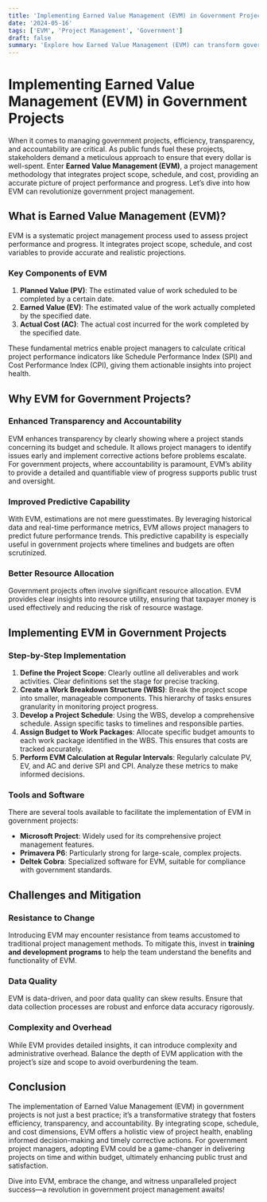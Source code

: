 ```yaml
---
title: 'Implementing Earned Value Management (EVM) in Government Projects'
date: '2024-05-16'
tags: ['EVM', 'Project Management', 'Government']
draft: false
summary: 'Explore how Earned Value Management (EVM) can transform government projects, boost efficiency, transparency, and deliver value on time and within budget.'
---
```


# Implementing Earned Value Management (EVM) in Government Projects

When it comes to managing government projects, efficiency, transparency, and accountability are critical. As public funds fuel these projects, stakeholders demand a meticulous approach to ensure that every dollar is well-spent. Enter **Earned Value Management (EVM)**, a project management methodology that integrates project scope, schedule, and cost, providing an accurate picture of project performance and progress. Let’s dive into how EVM can revolutionize government project management.

## What is Earned Value Management (EVM)?

EVM is a systematic project management process used to assess project performance and progress. It integrates project scope, schedule, and cost variables to provide accurate and realistic projections.

### Key Components of EVM

1. **Planned Value (PV)**: The estimated value of work scheduled to be completed by a certain date.
2. **Earned Value (EV)**: The estimated value of the work actually completed by the specified date.
3. **Actual Cost (AC)**: The actual cost incurred for the work completed by the specified date.

These fundamental metrics enable project managers to calculate critical project performance indicators like Schedule Performance Index (SPI) and Cost Performance Index (CPI), giving them actionable insights into project health.

## Why EVM for Government Projects?

### Enhanced Transparency and Accountability

EVM enhances transparency by clearly showing where a project stands concerning its budget and schedule. It allows project managers to identify issues early and implement corrective actions before problems escalate. For government projects, where accountability is paramount, EVM’s ability to provide a detailed and quantifiable view of progress supports public trust and oversight.

### Improved Predictive Capability

With EVM, estimations are not mere guesstimates. By leveraging historical data and real-time performance metrics, EVM allows project managers to predict future performance trends. This predictive capability is especially useful in government projects where timelines and budgets are often scrutinized.

### Better Resource Allocation

Government projects often involve significant resource allocation. EVM provides clear insights into resource utility, ensuring that taxpayer money is used effectively and reducing the risk of resource wastage.

## Implementing EVM in Government Projects

### Step-by-Step Implementation

1. **Define the Project Scope**: Clearly outline all deliverables and work activities. Clear definitions set the stage for precise tracking.
2. **Create a Work Breakdown Structure (WBS)**: Break the project scope into smaller, manageable components. This hierarchy of tasks ensures granularity in monitoring project progress.
3. **Develop a Project Schedule**: Using the WBS, develop a comprehensive schedule. Assign specific tasks to timelines and responsible parties.
4. **Assign Budget to Work Packages**: Allocate specific budget amounts to each work package identified in the WBS. This ensures that costs are tracked accurately.
5. **Perform EVM Calculation at Regular Intervals**: Regularly calculate PV, EV, and AC and derive SPI and CPI. Analyze these metrics to make informed decisions.

### Tools and Software

There are several tools available to facilitate the implementation of EVM in government projects:

- **Microsoft Project**: Widely used for its comprehensive project management features.
- **Primavera P6**: Particularly strong for large-scale, complex projects.
- **Deltek Cobra**: Specialized software for EVM, suitable for compliance with government standards.

## Challenges and Mitigation

### Resistance to Change

Introducing EVM may encounter resistance from teams accustomed to traditional project management methods. To mitigate this, invest in **training and development programs** to help the team understand the benefits and functionality of EVM.

### Data Quality

EVM is data-driven, and poor data quality can skew results. Ensure that data collection processes are robust and enforce data accuracy rigorously.

### Complexity and Overhead

While EVM provides detailed insights, it can introduce complexity and administrative overhead. Balance the depth of EVM application with the project’s size and scope to avoid overburdening the team.

## Conclusion

The implementation of Earned Value Management (EVM) in government projects is not just a best practice; it’s a transformative strategy that fosters efficiency, transparency, and accountability. By integrating scope, schedule, and cost dimensions, EVM offers a holistic view of project health, enabling informed decision-making and timely corrective actions. For government project managers, adopting EVM could be a game-changer in delivering projects on time and within budget, ultimately enhancing public trust and satisfaction.

Dive into EVM, embrace the change, and witness unparalleled project success—a revolution in government project management awaits!